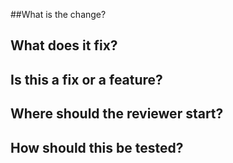 ##What is the change?

## What does it fix?

## Is this a fix or a feature? 

## Where should the reviewer start?

## How should this be tested?
